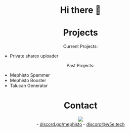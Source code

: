 <h1 align="center">
	Hi there  👋
</h1>
<h1 align="center">Projects</h1>
<p align="center">Current Projects: </p>

- Private sharex uploader

<p align="center">Past Projects: </p>

- Mephisto Spammer
- Mephisto Booster
- Talucan Generator
 

<h1 align="center">Contact</h1>
<p align="center"><img align="center" src="https://discord.c99.nl/widget/theme-1/777520013912834058.png">
<br>
- <a href="https://discord.gg/london">discord.gg/mephisto</a>
- <a href="mailto:discord@w5e.tech">discord@w5e.tech</a>
</p>
